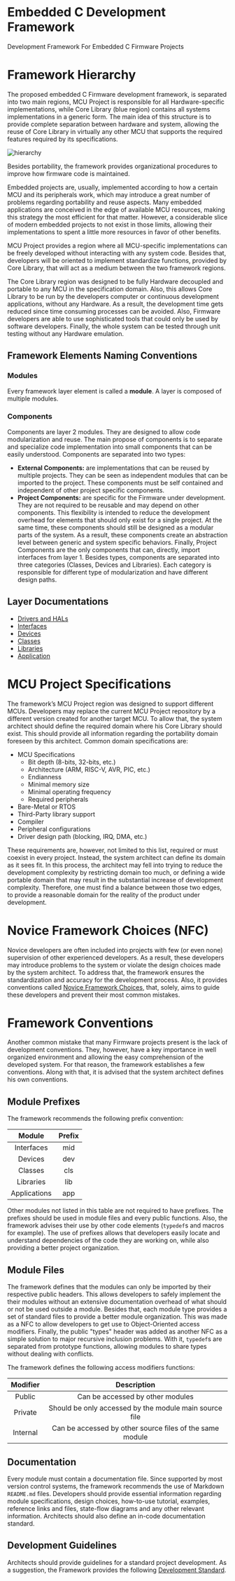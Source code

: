 # Embedded C Development Framework

Development Framework For Embedded C Firmware Projects


# Framework Hierarchy

The proposed embedded C Firmware development framework, is separated into two main regions, MCU Project is responsible for all Hardware-specific implementations, while Core Library (blue region) contains all systems implementations in a generic form. The main idea of this structure is to provide complete separation between hardware and system, allowing the reuse of Core Library in virtually any other MCU that supports the required features required by its specifications.

![hierarchy](images/hierarchy.png)

Besides portability, the framework provides organizational procedures to improve how firmware code is maintained. 


Embedded projects are, usually, implemented according to how a certain MCU and its peripherals work, which may introduce a great number of problems regarding portability and reuse aspects. Many embedded applications are conceived in the edge of available MCU resources, making this strategy the most efficient for that matter. However, a considerable slice of modern embedded projects to not exist in those limits, allowing their implementations to spent a little more resources in favor of other benefits.

MCU Project provides a region where all MCU-specific implementations can be freely developed without interacting with any system code. Besides that, developers will be oriented to implement standardize functions, provided by Core Library, that will act as a medium between the two framework regions.

The Core Library region was designed to be fully Hardware decoupled and portable to any MCU in the specification domain. Also, this allows Core Library to be run by the developers computer or continuous development applications, without any Hardware. As a result, the development time gets reduced since time consuming processes can be avoided. Also, Firmware developers are able to use sophisticated tools that could only be used by software developers. Finally, the whole system can be tested through unit testing without any Hardware emulation.


## Framework Elements Naming Conventions

### **Modules**
Every framework layer element is called a **module**. A layer is composed of multiple modules.

### **Components**
Components are layer 2 modules. They are designed to allow code modularization and reuse. The main propose of components is to separate and specialize code implementation into small components that can be easily understood. Components are separated into two types:

- **External Components:** are implementations that can be reused by multiple projects. They can be seen as independent modules that can be imported to the project. These components must be self contained and independent of other project specific components.
- **Project Components:** are specific for the Firmware under development. They are not required to be reusable and may depend on other components. This flexibility is intended to reduce the development overhead for elements that should only exist for a single project. At the same time, these components should still be designed as a modular parts of the system. As a result, these components create an abstraction level between generic and system specific behaviors. Finally, Project Components are the only components that can, directly, import interfaces from layer 1.
Besides types, components are separated into three categories (Classes, Devices and Libraries). Each category is responsible for different type of modularization and have different design paths.

## Layer Documentations

- [Drivers and HALs](modules/layer%200/doc_layer_0.md)
- [Interfaces](modules/layer%201/doc_layer_1.md)
- [Devices](modules/layer%202/devices/doc_layer_2_devices.md)
- [Classes](modules/layer%202/classes/doc_layer_2_classes.md)
- [Libraries](modules/layer%202/libraries/doc_layer_2_libraries.md)
- [Application](modules/layer%203/doc_layer_3.md)




# MCU Project Specifications

The framework’s MCU Project region was designed to support different MCUs. Developers may replace the current MCU Project repository by a different version created for another target MCU. To allow that, the system architect should define the required domain where his Core Library should exist. This should provide all information regarding the portability domain foreseen by this architect. 
Common domain specifications are: 

- MCU Specifications
  - Bit depth (8-bits, 32-bits, etc.)
  - Architecture (ARM, RISC-V, AVR, PIC, etc.)
  - Endianness 
  - Minimal memory size
  - Minimal operating frequency
  - Required peripherals
- Bare-Metal or RTOS
- Third-Party library support
- Compiler
- Peripheral configurations
- Driver design path (blocking, IRQ, DMA, etc.)


These requirements are, however, not limited to this list, required or must coexist in every project. Instead, the system architect can define its domain as it sees fit. In this process, the architect may fell into trying to reduce the development complexity by restricting domain too much, or defining a wide portable domain that may result in the substantial increase of development complexity. Therefore, one must find a balance between those two edges, to provide a reasonable domain for the reality of the product under development.

# Novice Framework Choices (NFC)

Novice developers are often included into projects with few (or even none) supervision of other experienced developers. As a result, these developers may introduce problems to the system or violate the design choices made by the system architect. To address that, the framework ensures the standardization and accuracy for the development process. Also, it provides conventions called [Novice Framework Choices](doc_novice_choices.md), that, solely, aims to guide these developers and prevent their most common mistakes.

# Framework Conventions


Another common mistake that many Firmware projects present is the lack of development conventions. They, however, have a key importance in well organized environment and allowing the easy comprehension of the developed system. For that reason, the framework establishes a few conventions. Along with that, it is advised that the system architect defines his own conventions.

## Module Prefixes
The framework recommends the following prefix convention:

|    Module    | Prefix |
| :----------: | :----: |
|  Interfaces  |  mid   |
|   Devices    |  dev   |
|   Classes    |  cls   |
|  Libraries   |  lib   |
| Applications |  app   |


Other modules not listed in this table are not required to have prefixes. The prefixes should be used in module files and every public functions. Also, the framework advises their use by other code elements (`typedef`s and macros for example). The use of prefixes allows that developers easily locate and understand dependencies of the code they are working on, while also providing a better project organization.

## Module Files
The framework defines that the modules can only be imported by their respective public headers. This allows developers to safely implement the their modules without an extensive documentation overhead of what should or not be used outside a module. Besides that, each module type provides a set of standard files to provide a better module organization. This was made as a NFC to allow developers to get use to Object-Oriented access modifiers. Finally, the public "types" header was added as another NFC as a simple solution to major recursive inclusion problems. With it, `typedef`s are separated from prototype functions, allowing modules to share types without dealing with conflicts.

The framework defines the following access modifiers functions:

| Modifier |                       Description                        |
| :------: | :------------------------------------------------------: |
|  Public  |             Can be accessed by other modules             |
| Private  |  Should be only accessed by the module main source file  |
| Internal | Can be accessed by other source files of the same module |



## Documentation
Every module must contain a documentation file. Since supported by most version control systems, the framework recommends the use of Markdown `README.md` files. Developers should provide essential information regarding module specifications, design choices, how-to-use tutorial, examples, reference links and files, state-flow diagrams and any other relevant information. Architects should also define an in-code documentation standard.


## Development Guidelines

Architects should provide guidelines for a standard project development. As a suggestion, the Framework provides the following [Development Standard](doc_development_standard.md).